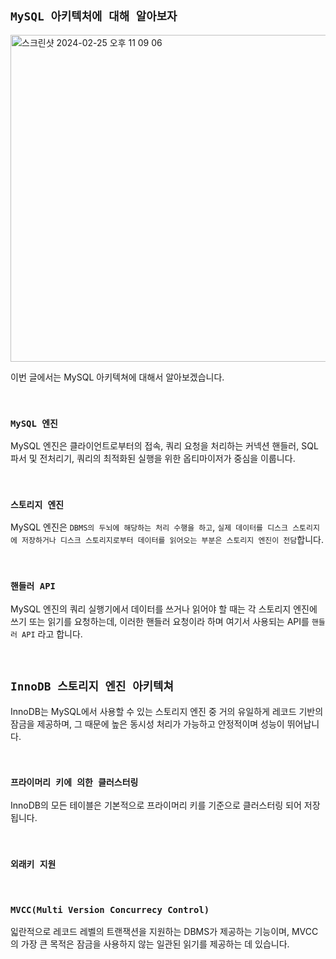 ## `MySQL 아키텍처에 대해 알아보자`

<img width="523" alt="스크린샷 2024-02-25 오후 11 09 06" src="https://github.com/wjdrbs96/Today-I-Learn/assets/45676906/88ad522c-f680-4279-aa90-887c55bde3c1">

이번 글에서는 MySQL 아키텍쳐에 대해서 알아보겠습니다.

<br>

### `MySQL 엔진`

MySQL 엔진은 클라이언트로부터의 접속, 쿼리 요청을 처리하는 커넥션 핸들러, SQL 파서 및 전처리기, 쿼리의 최적화된 실행을 위한 옵티마이저가 중심을 이룹니다.

<br>

### `스토리지 엔진`

MySQL 엔진은 `DBMS의 두뇌에 해당하는 처리 수행을 하고`, `실제 데이터를 디스크 스토리지에 저장하거나 디스크 스토리지로부터 데이터를 읽어오는 부분은 스토리지 엔진이 전담`합니다.

<br>

### `핸들러 API`

MySQL 엔진의 쿼리 실행기에서 데이터를 쓰거나 읽어야 할 때는 각 스토리지 엔진에 쓰기 또는 읽기를 요청하는데, 이러한 핸들러 요청이라 하며 여기서 사용되는 API를 `핸들러 API` 라고 합니다.

<br>

## `InnoDB 스토리지 엔진 아키텍쳐`

InnoDB는 MySQL에서 사용할 수 있는 스토리지 엔진 중 거의 유일하게 레코드 기반의 잠금을 제공하며, 그 때문에 높은 동시성 처리가 가능하고 안정적이며 성능이 뛰어납니다.

<br>

### `프라이머리 키에 의한 클러스터링`

InnoDB의 모든 테이블은 기본적으로 프라이머리 키를 기준으로 클러스터링 되어 저장됩니다.

<br>

### `외래키 지원`

<br>

### `MVCC(Multi Version Concurrecy Control)`

읿란적으로 레코드 레벨의 트랜잭션을 지원하는 DBMS가 제공하는 기능이며, MVCC의 가장 큰 목적은 잠금을 사용하지 않는 일관된 읽기를 제공하는 데 있습니다.



<br>